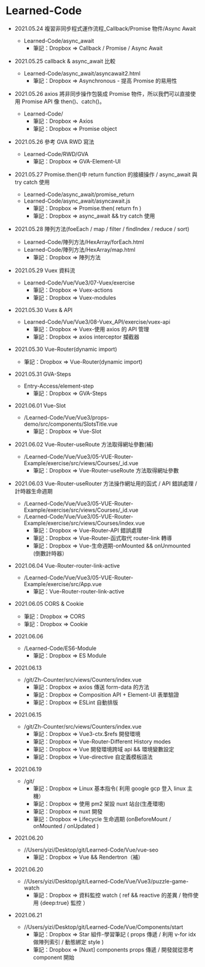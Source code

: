 # Learned-Code

- 2021.05.24 複習非同步程式運作流程\_Callback/Promise 物件/Async Await
  - Learned-Code/async_await
    - 筆記：Dropbox => Callback / Promise / Async Await
- 2021.05.25 callback & async_await 比較
  - Learned-Code/async_await/asyncawait2.html
    - 筆記：Dropbox => Asynchronous - 提高 Promise 的易用性
- 2021.05.26 axios 將非同步操作包裝成 Promise 物件，所以我們可以直接使用 Promise API 像 then()、catch()。
  - Learned-Code/
    - 筆記：Dropbox => Axios
    - 筆記：Dropbox => Promise object
- 2021.05.26 參考 GVA RWD 寫法
  - Learned-Code/RWD/GVA
    - 筆記：Dropbox => GVA-Element-UI
- 2021.05.27 Promise.then()中 return function 的接續操作 / async_await 與 try catch 使用

  - Learned-Code/async_await/promise_return
  - Learned-Code/async_await/asyncawait.js
    - 筆記：Dropbox => Promise.then( return fn )
    - 筆記：Dropbox => async_await && try catch 使用

- 2021.05.28 陣列方法(foeEach / map / filter / findIndex / reduce / sort)

  - Learned-Code/陣列方法/HexArray/forEach.html
  - Learned-Code/陣列方法/HexArray/map.html
    - 筆記：Dropbox => 陣列方法

- 2021.05.29 Vuex 資料流

  - Learned-Code/Vue/Vue3/07-Vuex/exercise
    - 筆記：Dropbox => Vuex-actions
    - 筆記：Dropbox => Vuex-modules

- 2021.05.30 Vuex & API

  - Learned-Code/Vue/Vue3/08-Vuex_API/exercise/vuex-api
    - 筆記：Dropbox => Vuex-使用 axios 的 API 管理
    - 筆記：Dropbox => axios interceptor 攔截器

- 2021.05.30 Vue-Router(dynamic import)

  - 筆記：Dropbox => Vue-Router(dynamic import)

- 2021.05.31 GVA-Steps

  - Entry-Access/element-step
    - 筆記：Dropbox => GVA-Steps

- 2021.06.01 Vue-Slot

  - /Learned-Code/Vue/Vue3/props-demo/src/components/SlotsTitle.vue
    - 筆記：Dropbox => Vue-Slot

- 2021.06.02 Vue-Router-useRoute 方法取得網址參數(補)

  - /Learned-Code/Vue/Vue3/05-VUE-Router-Example/exercise/src/views/Courses/\_id.vue
    - 筆記：Dropbox => Vue-Router-useRoute 方法取得網址參數

- 2021.06.03 Vue-Router-useRouter 方法操作網址用的函式 / API 錯誤處理 / 計時器生命週期

  - /Learned-Code/Vue/Vue3/05-VUE-Router-Example/exercise/src/views/Courses/\_id.vue
  - /Learned-Code/Vue/Vue3/05-VUE-Router-Example/exercise/src/views/Courses/index.vue
    - 筆記：Dropbox => Vue-Router-API 錯誤處理
    - 筆記：Dropbox => Vue-Router-函式取代 router-link 轉導
    - 筆記：Dropbox => Vue-生命週期-onMounted && onUnmounted (倒數計時器）

- 2021.06.04 Vue-Router-router-link-active

  - /Learned-Code/Vue/Vue3/05-VUE-Router-Example/exercise/src/App.vue
    - 筆記：Vue-Router-router-link-active

- 2021.06.05 CORS & Cookie

  - 筆記：Dropbox => CORS
  - 筆記：Dropbox => Cookie

- 2021.06.06

  - /Learned-Code/ES6-Module
    - 筆記：Dropbox => ES Module

- 2021.06.13

  - /git/Zh-Counter/src/views/Counters/index.vue
    - 筆記：Dropbox => axios 傳送 form-data 的方法
    - 筆記：Dropbox => Composition API + Element-UI 表單驗證
    - 筆記：Dropbox => ESLint 自動排版

- 2021.06.15

  - /git/Zh-Counter/src/views/Counters/index.vue
    - 筆記：Dropbox => Vue3-ctx.$refs 開發環境
    - 筆記：Dropbox => Vue-Router-Different History modes
    - 筆記：Dropbox => Vue 開發環境跨域 api && 環境變數設定
    - 筆記：Dropbox => Vue-directive 自定義模板語法

- 2021.06.19

  - /git/
    - 筆記：Dropbox => Linux 基本指令( 利用 google gcp 登入 linux 主機）
    - 筆記：Dropbox => 使用 pm2 架設 nuxt 站台(生產環境)
    - 筆記：Dropbox => nuxt 開發
    - 筆記：Dropbox => Lifecycle 生命週期 (onBeforeMount / onMounted / onUpdated )

- 2021.06.20

  - //Users/yizi/Desktop/git/Learned-Code/Vue/vue-seo
    - 筆記：Dropbox => Vue && Rendertron（補）

- 2021.06.20

  - //Users/yizi/Desktop/git/Learned-Code/Vue/Vue3/puzzle-game-watch
    - 筆記：Dropbox => 資料監控 watch ( ref && reactive 的差異 / 物件使用 {deep:true} 監控 ）

- 2021.06.21
  - //Users/yizi/Desktop/git/Learned-Code/Vue/Components/start
    - 筆記：Dropbox => Star 組件-學習筆記 ( props 傳遞 / 利用 v-for idx 做陣列索引 / 動態綁定 style )
    - 筆記：Dropbox => [Nuxt] components props 傳遞 / 開發就從思考 component 開始

